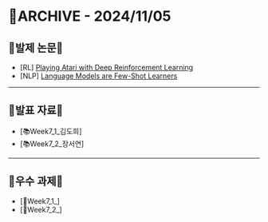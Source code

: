 # 📁ARCHIVE - 2024/11/05

## 💚발제 논문💚  
- [RL] [Playing Atari with Deep Reinforcement Learning](https://arxiv.org/abs/1312.5602)
- [NLP] [Language Models are Few-Shot Learners](https://papers.nips.cc/paper_files/paper/2020/file/1457c0d6bfcb4967418bfb8ac142f64a-Paper.pdf)
---

## 💚발표 자료💚
- [📚Week7_1_김도희]
- [📚Week7_2_장서연]



---

## 💚우수 과제💚
- [🌟Week7_1_]
- [🌟Week7_2_]
